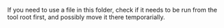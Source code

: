 If you need to use a file in this folder, check if it needs to be run from the tool root first, and possibly move it there temporarially.